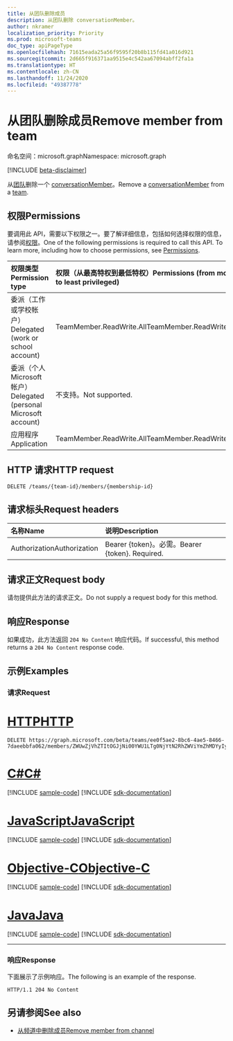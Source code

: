 ```yaml
---
title: 从团队删除成员
description: 从团队删除 conversationMember。
author: nkramer
localization_priority: Priority
ms.prod: microsoft-teams
doc_type: apiPageType
ms.openlocfilehash: 71615eada25a56f9595f20b8b115fd41a016d921
ms.sourcegitcommit: 2d665f916371aa9515e4c542aa67094abff2fa1a
ms.translationtype: HT
ms.contentlocale: zh-CN
ms.lasthandoff: 11/24/2020
ms.locfileid: "49387778"
---
```

# <a name="remove-member-from-team"></a><span data-ttu-id="4b3c4-103">从团队删除成员</span><span class="sxs-lookup"><span data-stu-id="4b3c4-103">Remove member from team</span></span>
<span data-ttu-id="4b3c4-104">命名空间：microsoft.graph</span><span class="sxs-lookup"><span data-stu-id="4b3c4-104">Namespace: microsoft.graph</span></span>

[!INCLUDE [beta-disclaimer](../../includes/beta-disclaimer.md)]

<span data-ttu-id="4b3c4-105">从[团队](../resources/team.md)删除一个 [conversationMember](../resources/conversationmember.md)。</span><span class="sxs-lookup"><span data-stu-id="4b3c4-105">Remove a [conversationMember](../resources/conversationmember.md) from a [team](../resources/team.md).</span></span>

## <a name="permissions"></a><span data-ttu-id="4b3c4-106">权限</span><span class="sxs-lookup"><span data-stu-id="4b3c4-106">Permissions</span></span>
<span data-ttu-id="4b3c4-p101">要调用此 API，需要以下权限之一。要了解详细信息，包括如何选择权限的信息，请参阅[权限](/graph/permissions-reference)。</span><span class="sxs-lookup"><span data-stu-id="4b3c4-p101">One of the following permissions is required to call this API. To learn more, including how to choose permissions, see [Permissions](/graph/permissions-reference).</span></span>

|<span data-ttu-id="4b3c4-109">权限类型</span><span class="sxs-lookup"><span data-stu-id="4b3c4-109">Permission type</span></span>|<span data-ttu-id="4b3c4-110">权限（从最高特权到最低特权）</span><span class="sxs-lookup"><span data-stu-id="4b3c4-110">Permissions (from most to least privileged)</span></span>|
|:---|:---|
|<span data-ttu-id="4b3c4-111">委派（工作或学校帐户）</span><span class="sxs-lookup"><span data-stu-id="4b3c4-111">Delegated (work or school account)</span></span>| <span data-ttu-id="4b3c4-112">TeamMember.ReadWrite.All</span><span class="sxs-lookup"><span data-stu-id="4b3c4-112">TeamMember.ReadWrite.All</span></span> |
|<span data-ttu-id="4b3c4-113">委派（个人 Microsoft 帐户）</span><span class="sxs-lookup"><span data-stu-id="4b3c4-113">Delegated (personal Microsoft account)</span></span> | <span data-ttu-id="4b3c4-114">不支持。</span><span class="sxs-lookup"><span data-stu-id="4b3c4-114">Not supported.</span></span>    |
|<span data-ttu-id="4b3c4-115">应用程序</span><span class="sxs-lookup"><span data-stu-id="4b3c4-115">Application</span></span>| <span data-ttu-id="4b3c4-116">TeamMember.ReadWrite.All</span><span class="sxs-lookup"><span data-stu-id="4b3c4-116">TeamMember.ReadWrite.All</span></span> |

## <a name="http-request"></a><span data-ttu-id="4b3c4-117">HTTP 请求</span><span class="sxs-lookup"><span data-stu-id="4b3c4-117">HTTP request</span></span>

<!-- {
  "blockType": "ignored"
}
-->
``` http
DELETE /teams/{team-id}/members/{membership-id}
```

## <a name="request-headers"></a><span data-ttu-id="4b3c4-118">请求标头</span><span class="sxs-lookup"><span data-stu-id="4b3c4-118">Request headers</span></span>
|<span data-ttu-id="4b3c4-119">名称</span><span class="sxs-lookup"><span data-stu-id="4b3c4-119">Name</span></span>|<span data-ttu-id="4b3c4-120">说明</span><span class="sxs-lookup"><span data-stu-id="4b3c4-120">Description</span></span>|
|:---|:---|
|<span data-ttu-id="4b3c4-121">Authorization</span><span class="sxs-lookup"><span data-stu-id="4b3c4-121">Authorization</span></span>|<span data-ttu-id="4b3c4-p102">Bearer {token}。必需。</span><span class="sxs-lookup"><span data-stu-id="4b3c4-p102">Bearer {token}. Required.</span></span>|

## <a name="request-body"></a><span data-ttu-id="4b3c4-124">请求正文</span><span class="sxs-lookup"><span data-stu-id="4b3c4-124">Request body</span></span>
<span data-ttu-id="4b3c4-125">请勿提供此方法的请求正文。</span><span class="sxs-lookup"><span data-stu-id="4b3c4-125">Do not supply a request body for this method.</span></span>

## <a name="response"></a><span data-ttu-id="4b3c4-126">响应</span><span class="sxs-lookup"><span data-stu-id="4b3c4-126">Response</span></span>

<span data-ttu-id="4b3c4-127">如果成功，此方法返回 `204 No Content` 响应代码。</span><span class="sxs-lookup"><span data-stu-id="4b3c4-127">If successful, this method returns a `204 No Content` response code.</span></span>

## <a name="examples"></a><span data-ttu-id="4b3c4-128">示例</span><span class="sxs-lookup"><span data-stu-id="4b3c4-128">Examples</span></span>

### <a name="request"></a><span data-ttu-id="4b3c4-129">请求</span><span class="sxs-lookup"><span data-stu-id="4b3c4-129">Request</span></span>

# <a name="http"></a>[<span data-ttu-id="4b3c4-130">HTTP</span><span class="sxs-lookup"><span data-stu-id="4b3c4-130">HTTP</span></span>](#tab/http)
<!-- {
  "blockType": "request",
  "name": "delete_members_from_team"
}
-->
``` http
DELETE https://graph.microsoft.com/beta/teams/ee0f5ae2-8bc6-4ae5-8466-7daeebbfa062/members/ZWUwZjVhZTItOGJjNi00YWU1LTg0NjYtN2RhZWViYmZhMDYyIyM3Mzc2MWYwNi0yYWM5LTQ2OWMtOWYxMC0yNzlhOGNjMjY3Zjk=
```
# <a name="c"></a>[<span data-ttu-id="4b3c4-131">C#</span><span class="sxs-lookup"><span data-stu-id="4b3c4-131">C#</span></span>](#tab/csharp)
[!INCLUDE [sample-code](../includes/snippets/csharp/delete-members-from-team-csharp-snippets.md)]
[!INCLUDE [sdk-documentation](../includes/snippets/snippets-sdk-documentation-link.md)]

# <a name="javascript"></a>[<span data-ttu-id="4b3c4-132">JavaScript</span><span class="sxs-lookup"><span data-stu-id="4b3c4-132">JavaScript</span></span>](#tab/javascript)
[!INCLUDE [sample-code](../includes/snippets/javascript/delete-members-from-team-javascript-snippets.md)]
[!INCLUDE [sdk-documentation](../includes/snippets/snippets-sdk-documentation-link.md)]

# <a name="objective-c"></a>[<span data-ttu-id="4b3c4-133">Objective-C</span><span class="sxs-lookup"><span data-stu-id="4b3c4-133">Objective-C</span></span>](#tab/objc)
[!INCLUDE [sample-code](../includes/snippets/objc/delete-members-from-team-objc-snippets.md)]
[!INCLUDE [sdk-documentation](../includes/snippets/snippets-sdk-documentation-link.md)]

# <a name="java"></a>[<span data-ttu-id="4b3c4-134">Java</span><span class="sxs-lookup"><span data-stu-id="4b3c4-134">Java</span></span>](#tab/java)
[!INCLUDE [sample-code](../includes/snippets/java/delete-members-from-team-java-snippets.md)]
[!INCLUDE [sdk-documentation](../includes/snippets/snippets-sdk-documentation-link.md)]

---



### <a name="response"></a><span data-ttu-id="4b3c4-135">响应</span><span class="sxs-lookup"><span data-stu-id="4b3c4-135">Response</span></span>
<span data-ttu-id="4b3c4-136">下面展示了示例响应。</span><span class="sxs-lookup"><span data-stu-id="4b3c4-136">The following is an example of the response.</span></span>
<!-- {
  "blockType": "response",
  "truncated": true
}
-->
``` http
HTTP/1.1 204 No Content
```

## <a name="see-also"></a><span data-ttu-id="4b3c4-137">另请参阅</span><span class="sxs-lookup"><span data-stu-id="4b3c4-137">See also</span></span>

- [<span data-ttu-id="4b3c4-138">从频道中删除成员</span><span class="sxs-lookup"><span data-stu-id="4b3c4-138">Remove member from channel</span></span>](channel-delete-members.md)

